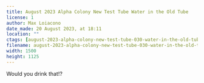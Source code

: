 ```yaml
---
title: August 2023 Alpha Colony New Test Tube Water in the Old Tube
license: 1
author: Max Loiacono
date_made: 20 August 2023, at 18:11
location: ""
ctags: [august-2023-alpha-colony-new-test-tube-030-water-in-the-old-tube, august-2023-alpha-colony-new-test-tube-album]
filename: august-2023-alpha-colony-new-test-tube-030-water-in-the-old-tube.jpg
width: 1500
height: 1125
---
```


Would you drink that!?
